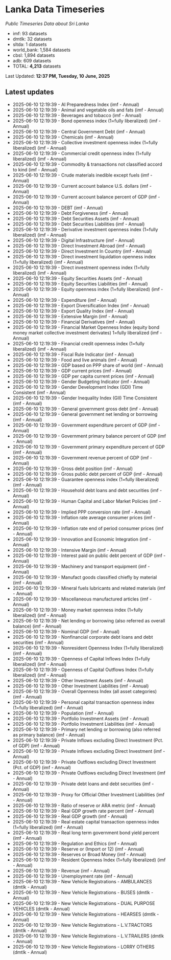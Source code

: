 # Lanka Data Timeseries
*Public Timeseries Data about Sri Lanka*

* imf: 93 datasets
* dmtlk: 32 datasets
* sltda: 1 datasets
* world_bank: 1,584 datasets
* cbsl: 1,894 datasets
* adb: 609 datasets
* TOTAL: **4,213** datasets

Last Updated: **12:37 PM, Tuesday, 10 June, 2025**

## Latest updates

* 2025-06-10 12:19:39 - AI Preparedness Index (imf - Annual)
* 2025-06-10 12:19:39 - Animal and vegetable oils and fats (imf - Annual)
* 2025-06-10 12:19:39 - Beverages and tobacco (imf - Annual)
* 2025-06-10 12:19:39 - Bond openness index (1=fully liberalized) (imf - Annual)
* 2025-06-10 12:19:39 - Central Government Debt (imf - Annual)
* 2025-06-10 12:19:39 - Chemicals (imf - Annual)
* 2025-06-10 12:19:39 - Collective investment openness index (1=fully liberalized) (imf - Annual)
* 2025-06-10 12:19:39 - Commercial credit openness index (1=fully liberalized) (imf - Annual)
* 2025-06-10 12:19:39 - Commodity & transactions not classified accord to kind (imf - Annual)
* 2025-06-10 12:19:39 - Crude materials inedible except fuels (imf - Annual)
* 2025-06-10 12:19:39 - Current account balance U.S. dollars (imf - Annual)
* 2025-06-10 12:19:39 - Current account balance percent of GDP (imf - Annual)
* 2025-06-10 12:19:39 - DEBT (imf - Annual)
* 2025-06-10 12:19:39 - Debt Forgiveness (imf - Annual)
* 2025-06-10 12:19:39 - Debt Securities Assets (imf - Annual)
* 2025-06-10 12:19:39 - Debt Securities Liabilities (imf - Annual)
* 2025-06-10 12:19:39 - Derivative investment openness index (1=fully liberalized) (imf - Annual)
* 2025-06-10 12:19:39 - Digital Infrastructure (imf - Annual)
* 2025-06-10 12:19:39 - Direct Investment Abroad (imf - Annual)
* 2025-06-10 12:19:39 - Direct Investment In Country (imf - Annual)
* 2025-06-10 12:19:39 - Direct investment liquidation openness index (1=fully liberalized) (imf - Annual)
* 2025-06-10 12:19:39 - Direct investment openness index (1=fully liberalized) (imf - Annual)
* 2025-06-10 12:19:39 - Equity Securities Assets (imf - Annual)
* 2025-06-10 12:19:39 - Equity Securities Liabilities (imf - Annual)
* 2025-06-10 12:19:39 - Equity openness index (1=fully liberalized) (imf - Annual)
* 2025-06-10 12:19:39 - Expenditure (imf - Annual)
* 2025-06-10 12:19:39 - Export Diversification Index (imf - Annual)
* 2025-06-10 12:19:39 - Export Quality Index (imf - Annual)
* 2025-06-10 12:19:39 - Extensive Margin (imf - Annual)
* 2025-06-10 12:19:39 - Financial Derivatives (imf - Annual)
* 2025-06-10 12:19:39 - Financial Market Openness Index (equity bond money market collective investment derivates) 1=fully liberalized (imf - Annual)
* 2025-06-10 12:19:39 - Financial credit openness index (1=fully liberalized) (imf - Annual)
* 2025-06-10 12:19:39 - Fiscal Rule Indicator (imf - Annual)
* 2025-06-10 12:19:39 - Food and live animals (imf - Annual)
* 2025-06-10 12:19:39 - GDP based on PPP share of world (imf - Annual)
* 2025-06-10 12:19:39 - GDP current prices (imf - Annual)
* 2025-06-10 12:19:39 - GDP per capita current prices (imf - Annual)
* 2025-06-10 12:19:39 - Gender Budgeting Indicator (imf - Annual)
* 2025-06-10 12:19:39 - Gender Development Index (GDI) Time Consistent (imf - Annual)
* 2025-06-10 12:19:39 - Gender Inequality Index (GII) Time Consistent (imf - Annual)
* 2025-06-10 12:19:39 - General government gross debt (imf - Annual)
* 2025-06-10 12:19:39 - General government net lending or borrowing (imf - Annual)
* 2025-06-10 12:19:39 - Government expenditure percent of GDP (imf - Annual)
* 2025-06-10 12:19:39 - Government primary balance percent of GDP (imf - Annual)
* 2025-06-10 12:19:39 - Government primary expenditure percent of GDP (imf - Annual)
* 2025-06-10 12:19:39 - Government revenue percent of GDP (imf - Annual)
* 2025-06-10 12:19:39 - Gross debt position (imf - Annual)
* 2025-06-10 12:19:39 - Gross public debt percent of GDP (imf - Annual)
* 2025-06-10 12:19:39 - Guarantee openness index (1=fully liberalized) (imf - Annual)
* 2025-06-10 12:19:39 - Household debt loans and debt securities (imf - Annual)
* 2025-06-10 12:19:39 - Human Capital and Labor Market Policies (imf - Annual)
* 2025-06-10 12:19:39 - Implied PPP conversion rate (imf - Annual)
* 2025-06-10 12:19:39 - Inflation rate average consumer prices (imf - Annual)
* 2025-06-10 12:19:39 - Inflation rate end of period consumer prices (imf - Annual)
* 2025-06-10 12:19:39 - Innovation and Economic Integration (imf - Annual)
* 2025-06-10 12:19:39 - Intensive Margin (imf - Annual)
* 2025-06-10 12:19:39 - Interest paid on public debt percent of GDP (imf - Annual)
* 2025-06-10 12:19:39 - Machinery and transport equipment (imf - Annual)
* 2025-06-10 12:19:39 - Manufact goods classified chiefly by material (imf - Annual)
* 2025-06-10 12:19:39 - Mineral fuels lubricants and related materials (imf - Annual)
* 2025-06-10 12:19:39 - Miscellaneous manufactured articles (imf - Annual)
* 2025-06-10 12:19:39 - Money market openness index (1=fully liberalized) (imf - Annual)
* 2025-06-10 12:19:39 - Net lending or borrowing (also referred as overall balance) (imf - Annual)
* 2025-06-10 12:19:39 - Nominal GDP (imf - Annual)
* 2025-06-10 12:19:39 - Nonfinancial corporate debt loans and debt securities (imf - Annual)
* 2025-06-10 12:19:39 - Nonresident Openness Index (1=fully liberalized) (imf - Annual)
* 2025-06-10 12:19:39 - Openness of Capital Inflows Index (1=fully liberalized) (imf - Annual)
* 2025-06-10 12:19:39 - Openness of Capital Outflows Index (1=fully liberalized) (imf - Annual)
* 2025-06-10 12:19:39 - Other Investment Assets (imf - Annual)
* 2025-06-10 12:19:39 - Other Investment Liabilities (imf - Annual)
* 2025-06-10 12:19:39 - Overall Openness Index (all asset categories) (imf - Annual)
* 2025-06-10 12:19:39 - Personal capital transaction openness index (1=fully liberalized) (imf - Annual)
* 2025-06-10 12:19:39 - Population (imf - Annual)
* 2025-06-10 12:19:39 - Portfolio Investment Assets (imf - Annual)
* 2025-06-10 12:19:39 - Portfolio Investment Liabilities (imf - Annual)
* 2025-06-10 12:19:39 - Primary net lending or borrowing (also referred as primary balance) (imf - Annual)
* 2025-06-10 12:19:39 - Private Inflows excluding Direct Investment (Pct. of GDP) (imf - Annual)
* 2025-06-10 12:19:39 - Private Inflows excluding Direct Investment (imf - Annual)
* 2025-06-10 12:19:39 - Private Outflows excluding Direct Investment (Pct. of GDP) (imf - Annual)
* 2025-06-10 12:19:39 - Private Outflows excluding Direct Investment (imf - Annual)
* 2025-06-10 12:19:39 - Private debt loans and debt securities (imf - Annual)
* 2025-06-10 12:19:39 - Proxy for Official Other Investment Liabilities (imf - Annual)
* 2025-06-10 12:19:39 - Ratio of reserve or ARA metric (imf - Annual)
* 2025-06-10 12:19:39 - Real GDP growth rate percent (imf - Annual)
* 2025-06-10 12:19:39 - Real GDP growth (imf - Annual)
* 2025-06-10 12:19:39 - Real estate capital transaction openness index (1=fully liberalized) (imf - Annual)
* 2025-06-10 12:19:39 - Real long term government bond yield percent (imf - Annual)
* 2025-06-10 12:19:39 - Regulation and Ethics (imf - Annual)
* 2025-06-10 12:19:39 - Reserve or (Import or 12) (imf - Annual)
* 2025-06-10 12:19:39 - Reserves or Broad Money (imf - Annual)
* 2025-06-10 12:19:39 - Resident Openness Index (1=fully liberalized) (imf - Annual)
* 2025-06-10 12:19:39 - Revenue (imf - Annual)
* 2025-06-10 12:19:39 - Unemployment rate (imf - Annual)
* 2025-06-10 12:19:39 - New Vehicle Registrations - AMBULANCES (dmtlk - Annual)
* 2025-06-10 12:19:39 - New Vehicle Registrations - BUSES (dmtlk - Annual)
* 2025-06-10 12:19:39 - New Vehicle Registrations - DUAL PURPOSE VEHICLES (dmtlk - Annual)
* 2025-06-10 12:19:39 - New Vehicle Registrations - HEARSES (dmtlk - Annual)
* 2025-06-10 12:19:39 - New Vehicle Registrations - L.V.TRACTORS (dmtlk - Annual)
* 2025-06-10 12:19:39 - New Vehicle Registrations - L.V.TRAILERS (dmtlk - Annual)
* 2025-06-10 12:19:39 - New Vehicle Registrations - LORRY OTHERS (dmtlk - Annual)